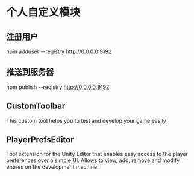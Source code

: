 # 个人自定义模块

## 注册用户

npm adduser --registry http://0.0.0.0:9192

## 推送到服务器

npm publish --registry http://0.0.0.0:9192

## CustomToolbar

This custom tool helps you to test and develop your game easily

## PlayerPrefsEditor

Tool extension for the Unity Editor that enables easy access to the player preferences over a simple UI. Allows to view,
add, remove and modify entries on the development machine.
